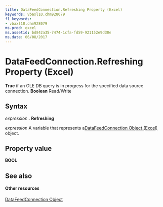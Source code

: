 ```yaml
---
title: DataFeedConnection.Refreshing Property (Excel)
keywords: vbaxl10.chm928079
f1_keywords:
- vbaxl10.chm928079
ms.prod: excel
ms.assetid: bd842a35-7474-1cfa-fd59-921152e9d30e
ms.date: 06/08/2017
---
```



# DataFeedConnection.Refreshing Property (Excel)

 **True** if an OLE DB query is in progress for the specified data source connection. **Boolean** Read/Write


## Syntax

 _expression_ . **Refreshing**

 _expression_ A variable that represents a[DataFeedConnection Object (Excel)](Excel.datafeedconnection.md) object.


## Property value

 **BOOL**


## See also


#### Other resources



[DataFeedConnection Object](Excel.datafeedconnection.md)

